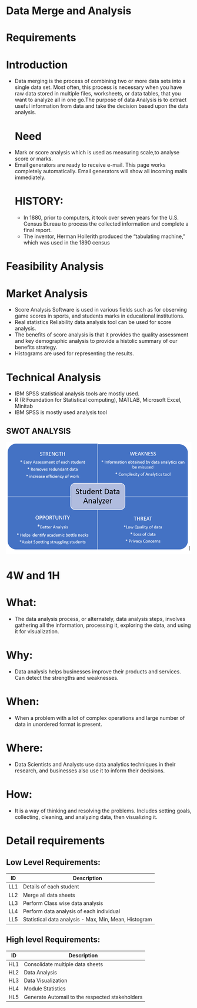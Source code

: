 # Data Merge and Analysis
# Requirements
 # Introduction
 - Data merging is the process of combining two or more data sets into a single data set.  Most often, this process is necessary when you have raw data stored in multiple files, worksheets, or data tables, that you want to analyze all in one go.The purpose of data Analysis is to extract useful information from data and take the decision based upon the data analysis.
   # Need
- Mark or score analysis which is used as measuring scale,to analyse score or marks.
- Email generators are ready to receive e-mail. This page works completely automatically. Email generators  will show all incoming mails immediately.
   # HISTORY: 
   -  In 1880, prior to computers, it took over seven years for the U.S. Census Bureau to process the collected information and complete a final report. 
   -  The inventor, Herman Hollerith produced the “tabulating machine,” which was used in the 1890 census

# Feasibility Analysis
  # Market Analysis
 -  Score Analysis Software is used in various fields such as for observing game scores    in  sports, and students marks in educational institutions.
 -  Real statistics Reliability data analysis tool can be used for score analysis.
 -  The benefits of score analysis is that it provides the quality assessment and key demographic analysis to provide a histolic summary of our benefits strategy.
 -  Histograms are used for representing the results.

 
 # Technical Analysis
 - IBM SPSS statistical analysis tools are mostly used.
 - R (R Foundation for Statistical computing), MATLAB, Microsoft Excel, Minitab
 - IBM SPSS is mostly used analysis tool

## SWOT ANALYSIS
![SWOT](https://github.com/99003585/Advanced_SDLC_B1/blob/main/Requirement/swot.png)

# 4W and 1H

  # What:

  - The data analysis process, or alternately, data analysis steps, involves gathering all the information, processing it, exploring the data, and using it for visualization.

  # Why:

 - Data analysis helps businesses improve their products and services. Can detect the strengths and weaknesses.

  # When:

  - When a problem with a lot of complex operations and large number of data in unordered format is present.

  # Where:

 - Data Scientists and Analysts use data analytics techniques in their research, and businesses also use it to inform their decisions.

  # How:

 - It is a way of thinking and resolving the problems. Includes setting goals, collecting, cleaning, and analyzing data, then visualizing it.


# Detail requirements
## Low Level Requirements:

| **ID** | **Description** |
| --- | --- |
| LL1 | Details of each student |		
| LL2 | Merge all data sheets |
| LL3 |Perform Class wise data analysis |
| LL4 | Perform data analysis of each individual |
| LL5 | Statistical data analysis - Max, Min, Mean, Histogram	|



##  High level Requirements:
| **ID** | **Description** |
| --- | --- |
| HL1 | Consolidate multiple data sheets  | 
| HL2 | Data Analysis |
| HL3 | Data Visualization |
| HL4 | Module Statistics |
| HL5 | Generate Automail to the respected stakeholders |

